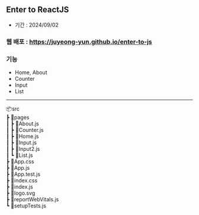 ## Enter to ReactJS
- 기간 : 2024/09/02

### 웹 배포 : https://juyeong-yun.github.io/enter-to-js
  
### 기능
- Home, About
- Counter 
- Input
- List
  

---   
📦src  
 ┣ 📂pages  
 ┃ ┣ 📜About.js  
 ┃ ┣ 📜Counter.js  
 ┃ ┣ 📜Home.js  
 ┃ ┣ 📜Input.js  
 ┃ ┣ 📜Input2.js  
 ┃ ┗ 📜List.js  
 ┣ 📜App.css  
 ┣ 📜App.js  
 ┣ 📜App.test.js  
 ┣ 📜index.css  
 ┣ 📜index.js  
 ┣ 📜logo.svg  
 ┣ 📜reportWebVitals.js  
 ┗ 📜setupTests.js  
